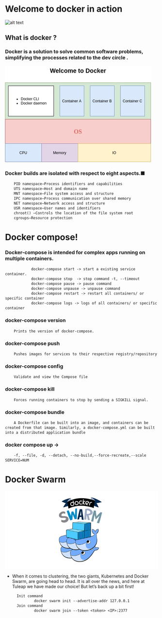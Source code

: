 # Welcome to docker in action
![alt text](https://logz.io/wp-content/uploads/2016/01/docker-facebook-1024x536-1-1024x536.png)
## What is docker ? 

### Docker is a solution to solve common software problems, simplifying the processes related to the dev circle .
![alt text](docker.jpg)

### Docker builds are isolated with respect to eight aspects.■
        PID namespace—Process identifiers and capabilities
        UTS namespace—Host and domain name
        MNT namespace—File system access and structure
        IPC namespace—Process communication over shared memory
        NET namespace—Network access and structure
        USR namespace—User names and identifiers
        chroot() —Controls the location of the file system root
        cgroups—Resource protection


# Docker compose!
### Docker-compose is intended for complex apps running on multiple containers.

                docker-compose start -> start a existing service container.
                docker-compose stop  -> stop command -t, --timeout
                docker-compose pause -> pause command
                docker-compose unpause -> unpause command
                docker-compose restart -> restart all containers/ or specific container
                docker-compose logs -> logs of all containers/ or specific container

### docker­-co­mpose version
        Prints the version of docker­-co­mpose.
### docker­-co­mpose push
        Pushes images for services to their respective regist­ry/­rep­ository
### docker­-co­mpose config
        Validate and view the Compose file
        
### docker­-co­mpose kill
        Forces running containers to stop by sending a SIGKILL signal.
### docker­-co­mpose bundle
        A Dockerfile can be built into an image, and containers can be created from that image. Similarly, a docker­-co­mpo­se.yml can be built into a distri­buted applic­ation bundle
### docker compose up -> 
        -f, --file, -d, --detach, --no-build,--forc­e-r­ecreate,--scale SERVIC­E=NUM


#       Docker Swarm
![alt text](docker-swarm.jpg)

- When it comes to clustering, the two giants,
Kubernetes and Docker Swarm, are going head to head. It is all over the news, and here at Tuleap we have made our choice! But let’s back up a bit first!

        Init command
                docker swarm init --advertise-addr 127.0.0.1
        Join command
                docker swarm join --token <token> <IP>:2377
